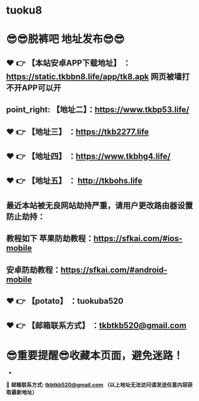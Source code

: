# tuoku8
:sunglasses::sunglasses:脱裤吧 地址发布:sunglasses::sunglasses:
==
:heart: :point_right: 【本站安卓APP下载地址】 ：https://static.tkbbn8.life/app/tk8.apk 网页被墙打不开APP可以开
------
point_right: 【地址二】：https://www.tkbp53.life/
------
:heart: :point_right: 【地址三】 ：https://tkb2277.life
-----
:heart: :point_right: 【地址四】 ：https://www.tkbhg4.life/
------
:heart: :point_right: 【地址五】 ： http://tkbohs.life
------

最近本站被无良网站劫持严重，请用户更改路由器设置防止劫持：
------

教程如下 苹果防劫教程：https://sfkai.com/#ios-mobile
------

安卓防劫教程：https://sfkai.com/#android-mobile
------
:heart: :point_right: 【potato】 ：tuokuba520
------

:heart: :point_right: 【邮箱联系方式】 ：tkbtkb520@gmail.com
------
:sunglasses:重要提醒:sunglasses:收藏本页面，避免迷路！
==

-

:e-mail: __邮箱联系方式: tkbtkb520@gmail.com （以上地址无法访问请发送任意内容获取最新地址）__
